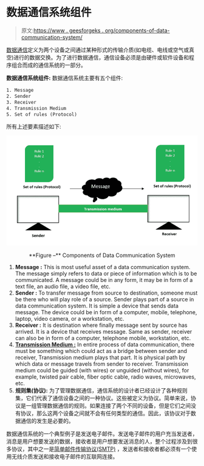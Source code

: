 # 数据通信系统组件

> 原文:[https://www . geesforgeks . org/components-of-data-communication-system/](https://www.geeksforgeeks.org/components-of-data-communication-system/)

[数据通信](https://www.geeksforgeeks.org/difference-between-computer-network-and-data-communication/)定义为两个设备之间通过某种形式的传输介质(如电缆、电线或空气或真空)进行的数据交换。为了进行数据通信，通信设备必须是由硬件或软件设备和程序组合而成的通信系统的一部分。

**数据通信系统组件:**
数据通信系统主要有五个组件:

```
1. Message
2. Sender
3. Receiver
4. Transmission Medium
5. Set of rules (Protocol) 
```

所有上述要素描述如下:

![](img/47bb92b301751374d5f1163b74bf38dc.png)

<center>**Figure –** Components of Data Communication System</center>

1.  **Message :**
    This is most useful asset of a data communication system. The message simply refers to data or piece of information which is to be communicated. A message could be in any form, it may be in form of a text file, an audio file, a video file, etc.
2.  **Sender :**
    To transfer message from source to destination, someone must be there who will play role of a source. Sender plays part of a source in data communication system. It is simple a device that sends data message. The device could be in form of a computer, mobile, telephone, laptop, video camera, or a workstation, etc.
3.  **Receiver :**
    It is destination where finally message sent by source has arrived. It is a device that receives message. Same as sender, receiver can also be in form of a computer, telephone mobile, workstation, etc.
4.  **[Transmission Medium :](https://www.geeksforgeeks.org/types-transmission-media/)**
    In entire process of data communication, there must be something which could act as a bridge between sender and receiver, Transmission medium plays that part. It is physical path by which data or message travels from sender to receiver. Transmission medium could be guided (with wires) or unguided (without wires), for example, twisted pair cable, fiber optic cable, radio waves, microwaves, etc.
5.  **规则集(协议):**
    为了管理数据通信，通信系统的设计者已经设计了各种规则集，它们代表了通信设备之间的一种协议。这些被定义为协议。简单来说，协议是一组管理数据通信的规则。如果连接了两个不同的设备，但是它们之间没有协议，那么这两个设备之间就不会有任何类型的通信。因此，该协议对于数据通信的发生是必要的。

数据通信系统的一个典型例子是发送电子邮件。发送电子邮件的用户充当发送者，消息是用户想要发送的数据，接收者是用户想要发送消息的人，整个过程涉及到很多协议，其中之一是[简单邮件传输协议(SMTP)](https://www.geeksforgeeks.org/simple-mail-transfer-protocol-smtp/) ，发送者和接收者都必须有一个使用无线介质发送和接收电子邮件的互联网连接。